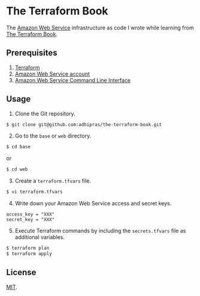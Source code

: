 # The Terraform Book

The [Amazon Web Service](https://aws.amazon.com/) infrastructure as code I wrote while learning from [The Terraform Book](https://terraformbook.com/).

## Prerequisites

1. [Terraform](https://www.terraform.io/)
2. [Amazon Web Service account](https://aws.amazon.com/free/)
3. [Amazon Web Service Command Line Interface](https://docs.aws.amazon.com/cli/latest/userguide/cli-chap-install.html)

## Usage

1. Clone the Git repository.
```sh
$ git clone git@github.com:adhipras/the-terraform-book.git
```

2. Go to the `base` or `web` directory.
```sh
$ cd base
```
or
```sh
$ cd web
```

3. Create a `terraform.tfvars` file.
```sh
$ vi terraform.tfvars
```

4. Write down your Amazon Web Service access and secret keys.
```
access_key = "XXX"
secret_key = "XXX"
```

5. Execute Terraform commands by including the `secrets.tfvars` file as additional variables.
```sh
$ terraform plan
$ terraform apply
```

## License

[MIT](https://opensource.org/licenses/MIT).